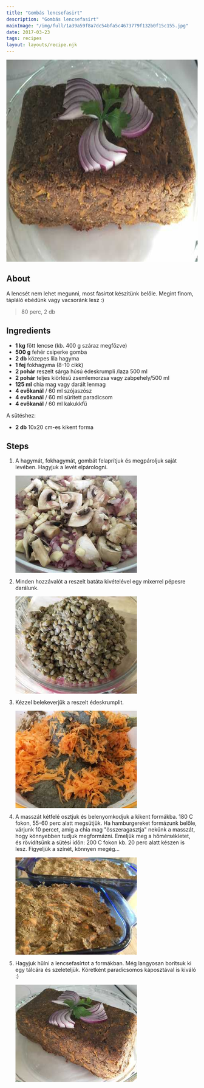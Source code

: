 ```yaml
---
title: "Gombás lencsefasirt"
description: "Gombás lencsefasirt"
mainImage: "/img/full/1a39a59f8a7dc54bfa5c4673779f132b0f15c155.jpg"
date: 2017-03-23
tags: recipes
layout: layouts/recipe.njk
---
```

                            
<p align="center"><a href="https://cookpad.com/hu/receptek/2257386-gombas-lencsefasirt" rel="Recipe source page"><img width="751" height="532" src="/img/full/1a39a59f8a7dc54bfa5c4673779f132b0f15c155.jpg"/></a></p>

## About
<p class="mb-sm">A lencsét nem lehet megunni, most fasirtot készitünk belőle. Megint finom, tápláló ebédünk vagy vacsoránk lesz :)</p>

> 80 perc, 2 db 

## Ingredients
* **1 kg** főtt lencse (kb. 400 g száraz megfőzve)
* **500 g** fehér csiperke gomba
* **2 db** közepes lila hagyma
* **1 fej** fokhagyma (8-10 cikk)
* **2 pohár** reszelt sárga húsú édeskrumpli /laza 500 ml
* **2 pohár** teljes kiörlésű zsemlemorzsa vagy zabpehely/500 ml
* **125 ml** chia mag vagy darált lenmag
* **4 evőkanál** / 60 ml szójaszósz
* **4 evőkanál** / 60 ml süritett paradicsom
* **4 evőkanál** / 60 ml kakukkfű

A sütéshez:
* **2 db** 10x20 cm-es kikent forma

## Steps

1. A hagymát, fokhagymát, gombát felaprítjuk és megpároljuk saját levében. Hagyjuk a levét elpárologni.
 
    <p><img width="320" height="256" align="left" src="/img/full/abc346e70967a310b419e94add9f0c5ce27de09e.jpg"/></p><div style="clear: both"/>

2. Minden hozzávalót a reszelt batáta kivételével egy mixerrel pépesre darálunk.
 
    <p><img width="320" height="256" align="left" src="/img/full/a64a5ca6d82d7512e20c7fed396470fb5544617d.jpg"/></p><div style="clear: both"/>

3. Kézzel belekeverjük a reszelt édeskrumplit.
 
    <p><img width="320" height="256" align="left" src="/img/full/5ceac7beb582cc5e3ea9653154d1aea17dd61c81.jpg"/></p><div style="clear: both"/>

4. A masszát kétfelé osztjuk és belenyomkodjuk a kikent formákba. 180 C fokon, 55-60 perc alatt megsütjük. Ha hamburgereket formázunk belőle, várjunk 10 percet, amíg a chia mag "összeragasztja" nekünk a masszát, hogy könnyebben tudjuk megformázni. Emeljük meg a hőmérsékletet, és rövidítsünk a sütési időn: 200 C fokon kb. 20 perc alatt készen is lesz. Figyeljük a színét, könnyen megég...
 
    <p><img width="320" height="256" align="left" src="/img/full/d3f32711cd1e6aba8399de0eb5e44d2c64fdba8e.jpg"/></p><div style="clear: both"/>

5. Hagyjuk hűlni a lencsefasírtot a formákban. Még langyosan borítsuk ki egy tálcára és szeleteljük. Köretként paradicsomos káposztával is kiváló :)
 
    <p><img width="320" height="256" align="left" src="/img/full/2c972118ffd609e9d9f9927e0591faedf8ae9a9a.jpg"/></p><div style="clear: both"/>


